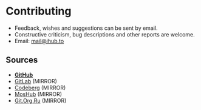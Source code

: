 # Contributing

- Feedback, wishes and suggestions can be sent by email.
- Constructive criticism, bug descriptions and other reports are welcome.
- Email: mail@ihub.to

## Sources

- [**GitHub**](https://github.com/pkgstore)
- [GitLab](https://gitlab.com/pkgstore) (MIRROR)
- [Codeberg](https://codeberg.org/pkgstore) (MIRROR)
- [MosHub](https://hub.mos.ru/pkgstore) (MIRROR)
- [Git.Org.Ru](https://git.org.ru/pkgstore) (MIRROR)
